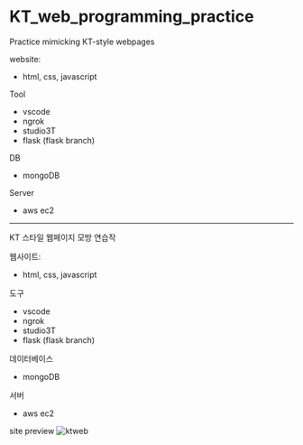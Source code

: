 # KT_web_programming_practice

Practice mimicking KT-style webpages

website: 
- html, css, javascript

Tool
- vscode
- ngrok
- studio3T
- flask (flask branch)

DB
- mongoDB

Server
- aws ec2

----------------------------------------------------------

KT 스타일 웹페이지 모방 연습작

웹사이트: 
- html, css, javascript

도구
- vscode
- ngrok
- studio3T
- flask (flask branch)

데이터베이스
- mongoDB

서버
- aws ec2

site preview
![ktweb](https://user-images.githubusercontent.com/33849991/234870836-ee6b51f0-fb83-40f8-8cea-50b880b09892.PNG)
